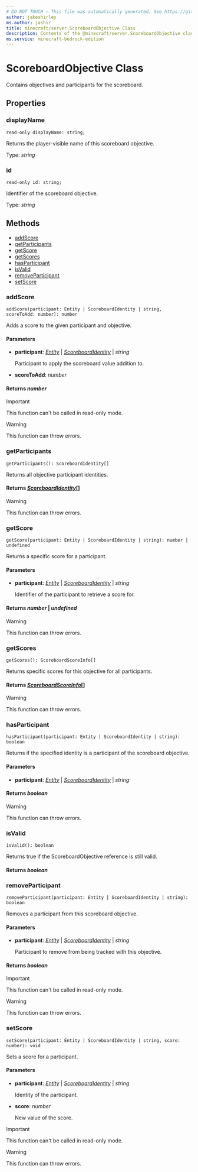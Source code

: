 ```yaml
---
# DO NOT TOUCH — This file was automatically generated. See https://github.com/mojang/minecraftapidocsgenerator to modify descriptions, examples, etc.
author: jakeshirley
ms.author: jashir
title: minecraft/server.ScoreboardObjective Class
description: Contents of the @minecraft/server.ScoreboardObjective class.
ms.service: minecraft-bedrock-edition
---
```

# ScoreboardObjective Class

Contains objectives and participants for the scoreboard.

## Properties

### **displayName**
`read-only displayName: string;`

Returns the player-visible name of this scoreboard objective.

Type: *string*

### **id**
`read-only id: string;`

Identifier of the scoreboard objective.

Type: *string*

## Methods
- [addScore](#addscore)
- [getParticipants](#getparticipants)
- [getScore](#getscore)
- [getScores](#getscores)
- [hasParticipant](#hasparticipant)
- [isValid](#isvalid)
- [removeParticipant](#removeparticipant)
- [setScore](#setscore)

### **addScore**
`
addScore(participant: Entity | ScoreboardIdentity | string, scoreToAdd: number): number
`

Adds a score to the given participant and objective.

#### **Parameters**
- **participant**: [*Entity*](Entity.md) | [*ScoreboardIdentity*](ScoreboardIdentity.md) | *string*
  
  Participant to apply the scoreboard value addition to.
- **scoreToAdd**: *number*

#### **Returns** *number*

> [!IMPORTANT]
> This function can't be called in read-only mode.

> [!WARNING]
> This function can throw errors.

### **getParticipants**
`
getParticipants(): ScoreboardIdentity[]
`

Returns all objective participant identities.

#### **Returns** [*ScoreboardIdentity*](ScoreboardIdentity.md)[]

> [!WARNING]
> This function can throw errors.

### **getScore**
`
getScore(participant: Entity | ScoreboardIdentity | string): number | undefined
`

Returns a specific score for a participant.

#### **Parameters**
- **participant**: [*Entity*](Entity.md) | [*ScoreboardIdentity*](ScoreboardIdentity.md) | *string*
  
  Identifier of the participant to retrieve a score for.

#### **Returns** *number* | *undefined*

> [!WARNING]
> This function can throw errors.

### **getScores**
`
getScores(): ScoreboardScoreInfo[]
`

Returns specific scores for this objective for all participants.

#### **Returns** [*ScoreboardScoreInfo*](ScoreboardScoreInfo.md)[]

> [!WARNING]
> This function can throw errors.

### **hasParticipant**
`
hasParticipant(participant: Entity | ScoreboardIdentity | string): boolean
`

Returns if the specified identity is a participant of the scoreboard objective.

#### **Parameters**
- **participant**: [*Entity*](Entity.md) | [*ScoreboardIdentity*](ScoreboardIdentity.md) | *string*

#### **Returns** *boolean*

> [!WARNING]
> This function can throw errors.

### **isValid**
`
isValid(): boolean
`

Returns true if the ScoreboardObjective reference is still valid.

#### **Returns** *boolean*

### **removeParticipant**
`
removeParticipant(participant: Entity | ScoreboardIdentity | string): boolean
`

Removes a participant from this scoreboard objective.

#### **Parameters**
- **participant**: [*Entity*](Entity.md) | [*ScoreboardIdentity*](ScoreboardIdentity.md) | *string*
  
  Participant to remove from being tracked with this objective.

#### **Returns** *boolean*

> [!IMPORTANT]
> This function can't be called in read-only mode.

> [!WARNING]
> This function can throw errors.

### **setScore**
`
setScore(participant: Entity | ScoreboardIdentity | string, score: number): void
`

Sets a score for a participant.

#### **Parameters**
- **participant**: [*Entity*](Entity.md) | [*ScoreboardIdentity*](ScoreboardIdentity.md) | *string*
  
  Identity of the participant.
- **score**: *number*
  
  New value of the score.

> [!IMPORTANT]
> This function can't be called in read-only mode.

> [!WARNING]
> This function can throw errors.
